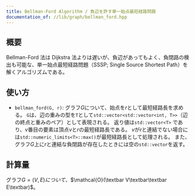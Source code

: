 ```yaml
---
title: Bellman-Ford Algorithm / 負辺を許す単一始点最短経路問題
documentation_of: //lib/graph/bellman_ford.hpp
---
```


## 概要

Bellman-Ford 法は Dijkstra 法よりは遅いが、負辺があってもよく、負閉路の検出も可能な、単一始点最短経路問題（SSSP; Single Source Shortest Path）を解くアルゴリズムである。

## 使い方

- `bellman_ford(G, r)`: グラフ$G$について、始点を$r$として最短経路長を求める。
  `G`は、辺の重みの型を`T`として`std::vector<std::vector<int, T>>`（辺の終点と重みのペア）として表現される。 返り値は`std::vector<T>`
  であり、$v$番目の要素は頂点$v$と$r$の最短経路長である。 $v$が$r$と連結でない場合には`std::numeric_limits<T>::max()`が最短経路長として処理される。
  また、グラフ$G$上に$r$と連結な負閉路が存在したときには空の`std::vector`を返す。

## 計算量

グラフ$G=(V,E)について、$$\mathcal{O}(\textbar V\textbar\textbar E\textbar)$。
